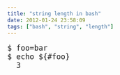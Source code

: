 ```yaml
---
title: "string length in bash"
date: 2012-01-24 23:58:09
tags: ["bash", "string", "length"]
---
```


<pre style="font-size:17px">
$ foo=bar
$ echo ${#foo}
  3
</pre>
